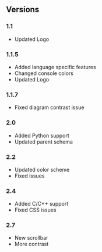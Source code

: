 ## Versions 

### 1.1
- Updated Logo

### 1.1.5
- Added language specific features
- Changed console colors
- Updated Logo

### 1.1.7
- Fixed diagram contrast issue

### 2.0
- Added Python support
- Updated parent schema

### 2.2
- Updated color scheme
- Fixed issues

### 2.4
- Added C/C++ support
- Fixed CSS issues

### 2.7
- New scrollbar
- More contrast